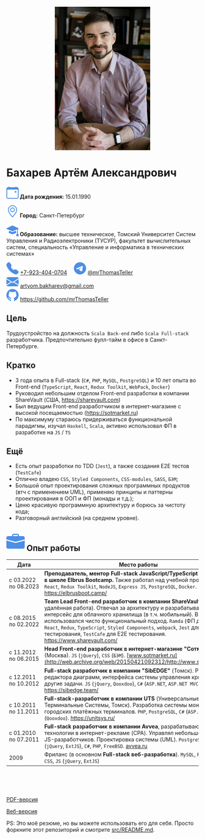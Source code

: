 <p align="center">
<img src="images/photo.jpg" class="photo">
</p>

# Бахарев Артём Александрович

**![icon](images/calendar-event.svg) Дата рождения:** 15.01.1990

**![icon](images/geo-alt.svg) Город:** Санкт-Петербург

**![icon](images/mortarboard-fill.svg) Образование:** высшее техническое, Томский Университет Систем Управления и Радиоэлектроники (ТУСУР), факультет вычислительных систем, специальность «Управление и информатика в технических системах»

<nobr>![Телефон:](images/telephone.svg) <a href="tel:+79234040704">+7-923-404-0704</a></nobr>&emsp;
<nobr>![Telegram:](images/telegram.svg) <a href="https://t.me/mrthomasteller">@mrThomasTeller</a></nobr>&emsp;<br class="hide">
<nobr>![email:](images/email.svg) artyom.bakharev@gmail.com</nobr>&emsp;
<nobr>![GitHub:](images/github.svg) https://github.com/mrThomasTeller</nobr>

## Цель

Трудоустройство на должность `Scala Back-end` либо `Scala Full-stack` разработчика. Предпочтительно фулл-тайм в офисе в Санкт-Петербурге.

## Кратко

- 3 года опыта в Full-stack (`C#`, `PHP`, `MySQL`, `PostgreSQL`) и 10 лет опыта во Front-end (`TypeScript`, `React`, `Redux Toolkit`, `WebPack`, `Docker`)
- Руководил небольшим отделом Front-end разработки в компании ShareVault (США, https://sharevault.com)
- Был ведущим Front-end разработчиком в интернет-магазине с высокой посещаемостью (https://sotmarket.ru)
- По максимуму стараюсь придерживаться функциональной парадигмы, изучал `Haskell`, `Scala`, активно использовал ФП в разработке на `JS` / `TS`

## Ещё

- Есть опыт разработки по TDD (`Jest`), а также создания E2E тестов (`TestCafe`)
- Отлично владею `CSS`, `Styled Components`, `CSS-modules`, `SASS`, `БЭМ`;
- Большой опыт проектирования сложных программных продуктов (втч с применением UML), применяю принципы и паттерны проектирования в ООП и ФП (монады и т.д.);
- Ценю красивую программную архитектуру и борюсь за чистоту кода;
- Разговорный английский (на среднем уровне).

<p style="break-after: page;"></p>

## ![icon](images/briefcase-fill.svg) Опыт работы

| Дата                           | Место работы                                                                                                                                                                                                                                                                                                                                                                                                               |
| ------------------------------ | -------------------------------------------------------------------------------------------------------------------------------------------------------------------------------------------------------------------------------------------------------------------------------------------------------------------------------------------------------------------------------------------------------------------------- |
| с&nbsp;03.2022 по&nbsp;08.2023 | **Преподаватель, ментор Full-stack JavaScript/TypeScript разработки в школе Elbrus Bootcamp.** Также работал над учебной программой. `React`, `Redux Toolkit`, `NodeJS`, `Express JS`, `PostgreSQL`, `Docker`. https://elbrusboot.camp/                                                                                                                                                                                    |
| с&nbsp;08.2015 по&nbsp;02.2022 | **Team Lead Front-end разработчик в компании ShareVault** (США, удалённая работа). Отвечал за архитектуру и разрабатывал веб-интерсейс для облачного хранилища (в т.ч. мобильный). В разработке использовался чисто функциональный подход. `Ramda` (ФП для JS), `React`, `Redux`, `TypeScript`, `Styled Components`, `webpack`, `Jest` для Unit-тестирования, `TestCafe` для E2E тестирования. https://www.sharevault.com/ |
| с&nbsp;11.2012 по&nbsp;06.2015 | **Head Front-end разработчик в интернет-магазине "Сотмаркет"** (Москва). `JS` (`jQuery`), `CSS` (`БЭМ`). [www.sotmarket.ru](http://web.archive.org/web/20150421092312/http://www.sotmarket.ru/)                                                                                                                                                                                                                            |
| с&nbsp;12.2011 по&nbsp;10.2012 | **Full-stack разработчик в компании "SibEDGE"** (Томск). Разработка редактора диаграмм, интерфейса системы управления криобанков и другие задачи. `JS` (`jQuery`, `Qooxdoo`), `C#` (`ASP.NET`, `ASP.NET MVC`). https://sibedge.team/                                                                                                                                                                                       |
| с&nbsp;10.2011 по&nbsp;11.2011 | **Full-stack-разработчик в компании UTS** (Универсальные Терминальные Системы, Томск). Разработка системы мониторинга городских платёжных терминалов. `PHP`, `PostgreSQL`, `C#` (`ASP.NET`), `JS` (`Qooxdoo`). https://unitsys.ru/                                                                                                                                                                                         |
| с&nbsp;01.2010 по&nbsp;07.2011 | **Full-stack разработчик в компании Avvea**, разрабатывающей новые технологии в интернет-рекламе (CPA). Управлял небольшой группой JS-разработчиков. Проектировка системы (UML). `PostgreSQL`, `JS` (`jQuery`, `ExtJS`), `C#`, `PHP`, `FreeBSD`. [avvea.ru](http://web.archive.org/web/20120521052046/http://avvea.ru/)                                                                                                    |
| 2009                           | Фриланс (в основном **Full-stack веб-разработка**). `MySQL`, `PHP` (`Kohana`), `CSS`, `JS` (`jQuery`, `ExtJS`)                                                                                                                                                                                                                                                                                                             |

<div class="hide">
  <br>
  <br>
  <br>
  <p>
    <a href="https://mrthomasteller.github.io/cv/cv.pdf">PDF-версия</a>
  </p>
  <p>
  <a href="https://mrthomasteller.github.io/cv/">Веб-версия</a>
  </p>
  PS: Это моё резюме, но вы можете использовать его для себя. Просто форкните этот репозиторий и смотрите <a href="src/README.md">src/README.md</a>.
</div>
